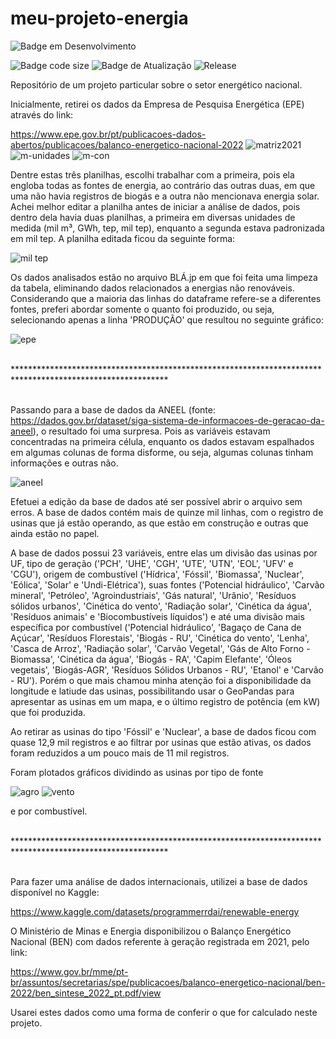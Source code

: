 # meu-projeto-energia

![Badge em Desenvolvimento](http://img.shields.io/static/v1?label=STATUS&message=EM%20DESENVOLVIMENTO&color=GREEN&style=for-the-badge)

![Badge code size](https://img.shields.io/github/languages/code-size/fab-souza/meu-projeto-energia)
![Badge de Atualização](https://img.shields.io/github/last-commit/fab-souza/meu-projeto-energia)
![Release](https://img.shields.io/github/release-date/fab-souza/meu-projeto-energia)

Repositório de um projeto particular sobre o setor energético nacional.

Inicialmente, retirei os dados da Empresa de Pesquisa Energética (EPE) através do link: 

https://www.epe.gov.br/pt/publicacoes-dados-abertos/publicacoes/balanco-energetico-nacional-2022
![matriz2021](https://user-images.githubusercontent.com/67301805/177010609-6a010d57-4a55-479f-ae53-e9e59e438117.jpg)
![m-unidades](https://user-images.githubusercontent.com/67301805/177010616-e2020aa2-6e0f-4f48-a3ea-4e94fcf8251b.jpg)
![m-con](https://user-images.githubusercontent.com/67301805/177010623-54ae6d91-bc0c-4aa4-8d04-3adec9fdb341.jpg)

Dentre estas três planilhas, escolhi trabalhar com a primeira, pois ela engloba todas as fontes de energia, ao contrário das outras duas, em que uma não havia registros de biogás e a outra não mencionava energia solar. Achei melhor editar a planilha antes de iniciar a análise de dados, pois dentro dela havia duas planilhas, a primeira em diversas unidades de medida (mil m³, GWh, tep, mil tep), enquanto a segunda estava padronizada em mil tep. A planilha editada ficou da seguinte forma:

![mil tep](https://user-images.githubusercontent.com/67301805/180580388-64554c7e-d80b-4946-b8c2-53209e917482.jpg)

Os dados analisados estão no arquivo BLÁ.jp em que foi feita uma limpeza da tabela, eliminando dados relacionados a energias não renováveis. Considerando que a maioria das linhas do dataframe refere-se a diferentes fontes, preferi abordar somente o quanto foi produzido, ou seja, selecionando apenas a linha 'PRODUÇÃO' que resultou no seguinte gráfico:

![epe](https://user-images.githubusercontent.com/67301805/180874294-e777a861-df7e-4fd5-9a3d-08733847812b.jpg)

<br>
***********************************************************************************************************
<br><br>

Passando para a base de dados da ANEEL (fonte: https://dados.gov.br/dataset/siga-sistema-de-informacoes-de-geracao-da-aneel), o resultado foi uma surpresa. Pois as variáveis estavam concentradas na primeira célula, enquanto os dados estavam espalhados em algumas colunas de forma disforme, ou seja, algumas colunas tinham informações e outras não.

![aneel](https://user-images.githubusercontent.com/67301805/181395110-593085b7-1e33-452a-8579-f61a3835ef8d.jpg)

Efetuei a edição da base de dados até ser possível abrir o arquivo sem erros. A base de dados contém mais de quinze mil linhas, com o registro de usinas que já estão operando, as que estão em construção e outras que ainda estão no papel.

A base de dados possui 23 variáveis, entre elas um divisão das usinas por UF, tipo de geração ('PCH', 'UHE', 'CGH', 'UTE', 'UTN', 'EOL', 'UFV' e 'CGU'), origem de combustível ('Hídrica', 'Fóssil', 'Biomassa', 'Nuclear', 'Eólica', 'Solar' e 'Undi-Elétrica'), suas fontes ('Potencial hidráulico', 'Carvão mineral', 'Petróleo',  'Agroindustriais', 'Gás natural', 'Urânio', 'Resíduos sólidos urbanos', 'Cinética do vento', 'Radiação solar', 'Cinética da água', 'Resíduos animais' e 'Biocombustíveis líquidos') e até uma divisão mais específica por combustível ('Potencial hidráulico', 'Bagaço de Cana de Açúcar', 'Resíduos Florestais', 'Biogás - RU', 'Cinética do vento', 'Lenha', 'Casca de Arroz', 'Radiação solar', 'Carvão Vegetal', 'Gás de Alto Forno - Biomassa', 'Cinética da água', 'Biogás - RA', 'Capim Elefante', 'Óleos vegetais', 'Biogás-AGR', 'Resíduos Sólidos Urbanos - RU', 'Etanol' e 'Carvão - RU'). Porém o que mais chamou minha atenção foi a disponibilidade da longitude e latiude das usinas, possibilitando usar o GeoPandas para apresentar as usinas em um mapa, e o último registro de potência (em kW) que foi produzida.

Ao retirar as usinas do tipo 'Fóssil' e 'Nuclear', a base de dados ficou com quase 12,9 mil registros e ao filtrar por usinas que estão ativas, os dados foram reduzidos a um pouco mais de 11 mil registros.

Foram plotados gráficos dividindo as usinas por tipo de fonte 

![agro](https://user-images.githubusercontent.com/67301805/182253420-0a44deb7-95ee-4d5e-8ac7-edfced1963d4.jpg)
![vento](https://user-images.githubusercontent.com/67301805/182253439-3dd24199-4cde-41f7-816f-b2da8655bb8d.jpg)




e por combustível.



<br>
***********************************************************************************************************
<br><br>

Para fazer uma análise de dados internacionais, utilizei a base de dados disponível no Kaggle:

https://www.kaggle.com/datasets/programmerrdai/renewable-energy


O Ministério de Minas e Energia disponibilizou o Balanço Energético Nacional (BEN) com dados referente à geração registrada em 2021, pelo link:

https://www.gov.br/mme/pt-br/assuntos/secretarias/spe/publicacoes/balanco-energetico-nacional/ben-2022/ben_sintese_2022_pt.pdf/view

Usarei estes dados como uma forma de conferir o que for calculado neste projeto.
